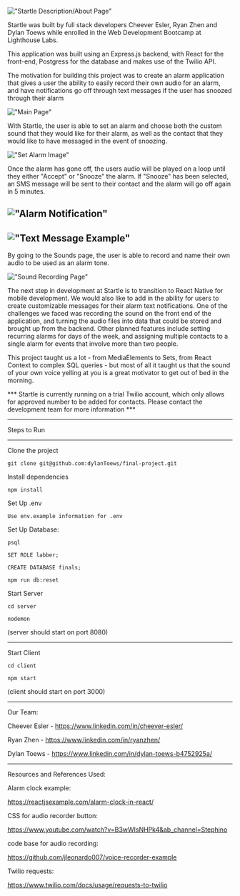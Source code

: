 !["Startle Description/About Page"](https://github.com/dylanToews/final-project/blob/main/docs/Startle-About.png?raw=true)

Startle was built by full stack developers Cheever Esler, Ryan Zhen and Dylan Toews while enrolled in the Web Development Bootcamp at Lighthouse Labs. 


This application was built using an Express.js backend, with React for the front-end, Postgress for the database and makes use of the Twilio API.

The motivation for building this project was to create an alarm application that gives a user the ability to easily record their own audio for an alarm, and have notifications go off through text messages if the user has snoozed through their alarm

!["Main Page"](https://github.com/dylanToews/final-project/blob/main/docs/Startle-Home.png?raw=true)

With Startle, the user is able to set an alarm and choose both the custom sound that they would like for their alarm, as well as the contact that they would like to have messaged in the event of snoozing. 


!["Set Alarm Image"](https://github.com/dylanToews/final-project/blob/main/docs/Startle-SetAlarm.png?raw=true)

Once the alarm has gone off, the users audio will be played on a loop until they either "Accept" or "Snooze" the alarm. If "Snooze" has been selected, an SMS message will be sent to their contact and the alarm will go off again in 5 minutes. 

!["Alarm Notification"](https://github.com/dylanToews/final-project/blob/main/docs/Startle-Notification.png?raw=true)
---------
!["Text Message Example"](https://github.com/dylanToews/final-project/blob/main/docs/Startle-Text.png?raw=true)
---------
By going to the Sounds page, the user is able to record and name their own audio to be used as an alarm tone.


!["Sound Recording Page"](https://github.com/dylanToews/final-project/blob/main/docs/Startle-Sound.png?raw=true)

The next step in development at Startle is to transition to React Native for mobile development. We would also like to add in the ability for users to create customizable messages for their alarm text notifications. One of the challenges we faced was recording the sound on the front end of the application, and turning the audio files into data that could be stored and brought up from the backend. Other planned features include setting recurring alarms for days of the week, and assigning multiple contacts to a single alarm for events that involve more than two people.

This project taught us a lot - from MediaElements to Sets, from React Context to complex SQL queries - but most of all it taught us that the sound of your own voice yelling at you is a great motivator to get out of bed in the morning.

*** Startle is currently running on a trial Twilio account, which only allows for approved number to be added for contacts. Please contact the development team for more information ***


------------------

Steps to Run

------------------

Clone the project 

```git clone git@github.com:dylanToews/final-project.git```

Install dependencies

```npm install``` 

Set Up .env

```Use env.example information for .env```

Set Up Database: 

```psql```

```SET ROLE labber;```

```CREATE DATABASE finals;``` 

```npm run db:reset```


Start Server

```cd server```

```nodemon```

(server should start on port 8080)


-------------------

Start Client

```cd client```

```npm start```

(client should start on port 3000)


------------------

Our Team: 

Cheever Esler - https://www.linkedin.com/in/cheever-esler/

Ryan Zhen - https://www.linkedin.com/in/ryanzhen/

Dylan Toews - https://www.linkedin.com/in/dylan-toews-b4752925a/



------------------

Resources and References Used:

Alarm clock example:

https://reactjsexample.com/alarm-clock-in-react/

CSS for audio recorder button:

https://www.youtube.com/watch?v=B3wWIsNHPk4&ab_channel=Stephino

code base for audio recording:

https://github.com/jleonardo007/voice-recorder-example

Twilio requests:

https://www.twilio.com/docs/usage/requests-to-twilio


